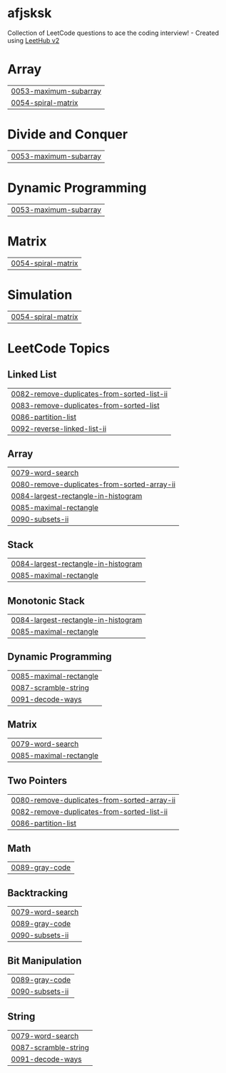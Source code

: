 # afjsksk
Collection of LeetCode questions to ace the coding interview! - Created using [LeetHub v2](https://github.com/arunbhardwaj/LeetHub-2.0)


# Array
|  |
| ------- |
| [0053-maximum-subarray](https://github.com/octavvia/afjsksk/tree/master/0053-maximum-subarray) |
| [0054-spiral-matrix](https://github.com/octavvia/afjsksk/tree/master/0054-spiral-matrix) |
# Divide and Conquer
|  |
| ------- |
| [0053-maximum-subarray](https://github.com/octavvia/afjsksk/tree/master/0053-maximum-subarray) |
# Dynamic Programming
|  |
| ------- |
| [0053-maximum-subarray](https://github.com/octavvia/afjsksk/tree/master/0053-maximum-subarray) |
# Matrix
|  |
| ------- |
| [0054-spiral-matrix](https://github.com/octavvia/afjsksk/tree/master/0054-spiral-matrix) |
# Simulation
|  |
| ------- |
| [0054-spiral-matrix](https://github.com/octavvia/afjsksk/tree/master/0054-spiral-matrix) |
<!---LeetCode Topics Start-->
# LeetCode Topics
## Linked List
|  |
| ------- |
| [0082-remove-duplicates-from-sorted-list-ii](https://github.com/octavvia/afjsksk/tree/master/0082-remove-duplicates-from-sorted-list-ii) |
| [0083-remove-duplicates-from-sorted-list](https://github.com/octavvia/afjsksk/tree/master/0083-remove-duplicates-from-sorted-list) |
| [0086-partition-list](https://github.com/octavvia/afjsksk/tree/master/0086-partition-list) |
| [0092-reverse-linked-list-ii](https://github.com/octavvia/afjsksk/tree/master/0092-reverse-linked-list-ii) |
## Array
|  |
| ------- |
| [0079-word-search](https://github.com/octavvia/afjsksk/tree/master/0079-word-search) |
| [0080-remove-duplicates-from-sorted-array-ii](https://github.com/octavvia/afjsksk/tree/master/0080-remove-duplicates-from-sorted-array-ii) |
| [0084-largest-rectangle-in-histogram](https://github.com/octavvia/afjsksk/tree/master/0084-largest-rectangle-in-histogram) |
| [0085-maximal-rectangle](https://github.com/octavvia/afjsksk/tree/master/0085-maximal-rectangle) |
| [0090-subsets-ii](https://github.com/octavvia/afjsksk/tree/master/0090-subsets-ii) |
## Stack
|  |
| ------- |
| [0084-largest-rectangle-in-histogram](https://github.com/octavvia/afjsksk/tree/master/0084-largest-rectangle-in-histogram) |
| [0085-maximal-rectangle](https://github.com/octavvia/afjsksk/tree/master/0085-maximal-rectangle) |
## Monotonic Stack
|  |
| ------- |
| [0084-largest-rectangle-in-histogram](https://github.com/octavvia/afjsksk/tree/master/0084-largest-rectangle-in-histogram) |
| [0085-maximal-rectangle](https://github.com/octavvia/afjsksk/tree/master/0085-maximal-rectangle) |
## Dynamic Programming
|  |
| ------- |
| [0085-maximal-rectangle](https://github.com/octavvia/afjsksk/tree/master/0085-maximal-rectangle) |
| [0087-scramble-string](https://github.com/octavvia/afjsksk/tree/master/0087-scramble-string) |
| [0091-decode-ways](https://github.com/octavvia/afjsksk/tree/master/0091-decode-ways) |
## Matrix
|  |
| ------- |
| [0079-word-search](https://github.com/octavvia/afjsksk/tree/master/0079-word-search) |
| [0085-maximal-rectangle](https://github.com/octavvia/afjsksk/tree/master/0085-maximal-rectangle) |
## Two Pointers
|  |
| ------- |
| [0080-remove-duplicates-from-sorted-array-ii](https://github.com/octavvia/afjsksk/tree/master/0080-remove-duplicates-from-sorted-array-ii) |
| [0082-remove-duplicates-from-sorted-list-ii](https://github.com/octavvia/afjsksk/tree/master/0082-remove-duplicates-from-sorted-list-ii) |
| [0086-partition-list](https://github.com/octavvia/afjsksk/tree/master/0086-partition-list) |
## Math
|  |
| ------- |
| [0089-gray-code](https://github.com/octavvia/afjsksk/tree/master/0089-gray-code) |
## Backtracking
|  |
| ------- |
| [0079-word-search](https://github.com/octavvia/afjsksk/tree/master/0079-word-search) |
| [0089-gray-code](https://github.com/octavvia/afjsksk/tree/master/0089-gray-code) |
| [0090-subsets-ii](https://github.com/octavvia/afjsksk/tree/master/0090-subsets-ii) |
## Bit Manipulation
|  |
| ------- |
| [0089-gray-code](https://github.com/octavvia/afjsksk/tree/master/0089-gray-code) |
| [0090-subsets-ii](https://github.com/octavvia/afjsksk/tree/master/0090-subsets-ii) |
## String
|  |
| ------- |
| [0079-word-search](https://github.com/octavvia/afjsksk/tree/master/0079-word-search) |
| [0087-scramble-string](https://github.com/octavvia/afjsksk/tree/master/0087-scramble-string) |
| [0091-decode-ways](https://github.com/octavvia/afjsksk/tree/master/0091-decode-ways) |
<!---LeetCode Topics End-->